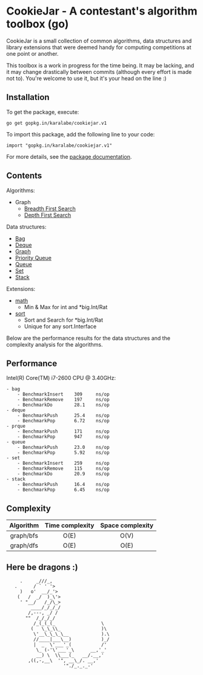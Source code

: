   CookieJar - A contestant's algorithm toolbox (go)
=====================================================

CookieJar is a small collection of common algorithms, data structures and library extensions that were deemed handy for computing competitions at one point or another.

This toolbox is a work in progress for the time being. It may be lacking, and it may change drastically between commits (although every effort is made not to). You're welcome to use it, but it's your head on the line :)

  Installation
----------------

To get the package, execute:

    go get gopkg.in/karalabe/cookiejar.v1

To import this package, add the following line to your code:

    import "gopkg.in/karalabe/cookiejar.v1"

For more details, see the [package documentation](http://godoc.org/gopkg.in/karalabe/cookiejar.v1).

  Contents
------------

Algorithms:
 - Graph
     - [Breadth First Search](http://godoc.org/gopkg.in/karalabe/cookiejar.v1/graph/bfs)
     - [Depth First Search](http://godoc.org/gopkg.in/karalabe/cookiejar.v1/graph/dfs)

Data structures:
 - [Bag](http://godoc.org/gopkg.in/karalabe/cookiejar.v1/collections/bag)
 - [Deque](http://godoc.org/gopkg.in/karalabe/cookiejar.v1/collections/deque)
 - [Graph](http://godoc.org/gopkg.in/karalabe/cookiejar.v1/graph)
 - [Priority Queue](http://godoc.org/gopkg.in/karalabe/cookiejar.v1/collections/prque)
 - [Queue](http://godoc.org/gopkg.in/karalabe/cookiejar.v1/collections/queue)
 - [Set](http://godoc.org/gopkg.in/karalabe/cookiejar.v1/collections/set)
 - [Stack](http://godoc.org/gopkg.in/karalabe/cookiejar.v1/collections/stack)
 
Extensions:
 - [math](http://godoc.org/gopkg.in/karalabe/cookiejar.v1/exts/mathext)
     - Min & Max for int and *big.Int/Rat
 - [sort](http://godoc.org/gopkg.in/karalabe/cookiejar.v1/exts/sortext)
     - Sort and Search for *big.Int/Rat
     - Unique for any sort.Interface
 
Below are the performance results for the data structures and the complexity analysis for the algorithms.

  Performance
---------------

Intel(R) Core(TM) i7-2600 CPU @ 3.40GHz:
```
- bag
    - BenchmarkInsert    309     ns/op
    - BenchmarkRemove    197     ns/op
    - BenchmarkDo        28.1    ns/op
- deque
    - BenchmarkPush      25.4    ns/op
    - BenchmarkPop       6.72    ns/op
- prque
    - BenchmarkPush      171     ns/op
    - BenchmarkPop       947     ns/op
- queue
    - BenchmarkPush      23.0    ns/op
    - BenchmarkPop       5.92    ns/op
- set
    - BenchmarkInsert    259     ns/op
    - BenchmarkRemove    115     ns/op
    - BenchmarkDo        20.9    ns/op
- stack
    - BenchmarkPush      16.4    ns/op
    - BenchmarkPop       6.45    ns/op
```

  Complexity
--------------

| Algorithm | Time complexity | Space complexity |
|:---------:|:---------------:|:----------------:|
| graph/bfs | O(E)            | O(V)             |
| graph/dfs | O(E)            | O(E)             |

  Here be dragons :)
----------------------

```
     .     _///_,
   .      / ` ' '>
     )   o'  __/_'>
    (   /  _/  )_\'>
     ' "__/   /_/\_>
         ____/_/_/_/
        /,---, _/ /
       ""  /_/_/_/
          /_(_(_(_                 \
         (   \_\_\\_               )\
          \'__\_\_\_\__            ).\
          //____|___\__)           )_/
          |  _  \'___'_(           /'
           \_ (-'\'___'_\      __,'_'
           __) \  \\___(_   __/.__,'
        ,((,-,__\  '", __\_/. __,'
                     '"./_._._-'
```
